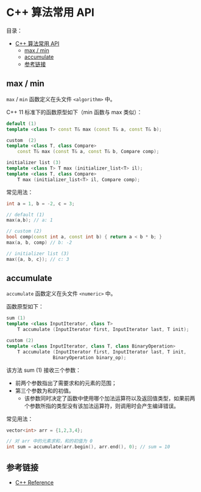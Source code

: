 # C++ 算法常用 API

目录：

- [C++ 算法常用 API](#c-算法常用-api)
  - [max / min](#max--min)
  - [accumulate](#accumulate)
  - [参考链接](#参考链接)

## max / min

`max` / `min` 函数定义在头文件 `<algorithm>` 中。

C++ 11 标准下的函数原型如下（min 函数与 max 类似）：

```C++
default (1) 
template <class T> const T& max (const T& a, const T& b);

custom  (2) 
template <class T, class Compare>
    const T& max (const T& a, const T& b, Compare comp);

initializer list (3) 
template <class T> T max (initializer_list<T> il);
template <class T, class Compare>
    T max (initializer_list<T> il, Compare comp);
```

常见用法：

```C++
int a = 1, b = -2, c = 3;

// default (1)
max(a,b); // a: 1

// custom (2)
bool comp(const int a, const int b) { return a < b * b; }
max(a, b, comp) // b: -2

// initializer list (3) 
max({a, b, c}); // c: 3
```

## accumulate

`accumulate` 函数定义在头文件 `<numeric>` 中。

函数原型如下：

```C++
sum (1)	
template <class InputIterator, class T>
    T accumulate (InputIterator first, InputIterator last, T init);

custom (2)	
template <class InputIterator, class T, class BinaryOperation>
    T accumulate (InputIterator first, InputIterator last, T init,
                 BinaryOperation binary_op);
```

该方法 sum (1) 接收三个参数：

* 前两个参数指出了需要求和的元素的范围；
* 第三个参数为和的初值。
  * 该参数同时决定了函数中使用哪个加法运算符以及返回值类型，如果前两个参数所指的类型没有该加法运算符，则调用时会产生编译错误。

常见用法：

```C++
vector<int> arr = {1,2,3,4};

// 对 arr 中的元素求和，和的初值为 0
int sum = accumulate(arr.begin(), arr.end(), 0); // sum = 10
```

## 参考链接

* [C++ Reference](http://www.cplusplus.com/reference/)
